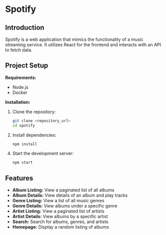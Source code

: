 
# Spotify

## Introduction

Spotify is a web application that mimics the functionality of a music streaming service. It utilizes React for the frontend and interacts with an API to fetch data.

## Project Setup

**Requirements:**
- Node.js
- Docker

**Installation:**

1. Clone the repository:
    ```bash
    git clone <repository_url>
    cd spotify
    ```

2. Install dependencies:
    ```bash
    npm install
    ```

<!-- 3. Set up the API using Docker:
    ```bash
    docker pull matfire/spotitech
    docker run -p 8000:8000 matfire/spotitech
    ``` -->

4. Start the development server:
    ```bash
    npm start
    ```

## Features

- **Album Listing:** View a paginated list of all albums
- **Album Details:** View details of an album and play tracks
- **Genre Listing:** View a list of all music genres
- **Genre Details:** View albums under a specific genre
- **Artist Listing:** View a paginated list of artists
- **Artist Details:** View albums by a specific artist
- **Search:** Search for albums, genres, and artists
- **Homepage:** Display a random listing of albums
